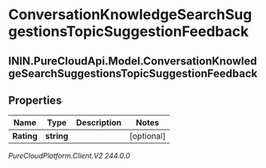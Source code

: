 # ConversationKnowledgeSearchSuggestionsTopicSuggestionFeedback

## ININ.PureCloudApi.Model.ConversationKnowledgeSearchSuggestionsTopicSuggestionFeedback

## Properties

|Name | Type | Description | Notes|
|------------ | ------------- | ------------- | -------------|
| **Rating** | **string** |  | [optional] |



_PureCloudPlatform.Client.V2 244.0.0_
